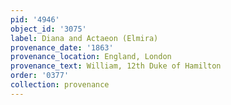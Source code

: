 ```yaml
---
pid: '4946'
object_id: '3075'
label: Diana and Actaeon (Elmira)
provenance_date: '1863'
provenance_location: England, London
provenance_text: William, 12th Duke of Hamilton
order: '0377'
collection: provenance
---
```

